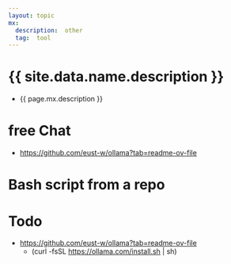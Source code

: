 ```yaml
---
layout: topic
mx:
  description:  other
  tag:  tool
---
```



# {{ site.data.name.description }}
- {{ page.mx.description }}

# free Chat

- https://github.com/eust-w/ollama?tab=readme-ov-file

# Bash script from a repo 
# Todo
- https://github.com/eust-w/ollama?tab=readme-ov-file
  - (curl -fsSL https://ollama.com/install.sh | sh)